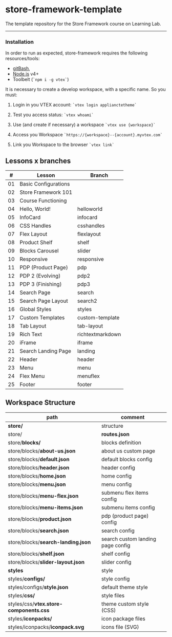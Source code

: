 # store-framework-template
The template repository for the Store Framework course on Learning Lab.
___

### Installation

In order to run as expected, store-framework requires the following resources/tools:

* [gitBash](https://git-scm.com/downloads), 
* [Node.js](https://nodejs.org/) v4+
* Toolbelt (`` `npm i -g vtex` ``)

It is necessary to create a develop workspace, with a specific name. So you must:

1. Login in you VTEX account:
`` `vtex login applianctetheme` ``

2. Test you access status:
`` `vtex whoami` ``

3. Use (and create if necessary) a workspace
`` `vtex use {workspace}` ``

4. Access you Workspace
`` `https://{workspace}--{account}.myvtex.com` ``

5. Link you Workspace to the browser
`` `vtex link` ``

## Lessons x branches

| # | Lesson | Branch |
| ------ | ------ | ------ |
| 01 | Basic Configurations |  |
| 02 | Store Framework 101 |  |
| 03 | Course Functioning |  |
| 04 | Hello, World! | helloworld |
| 05 | InfoCard | infocard |
| 06 | CSS Handles | csshandles |
| 07 | Flex Layout | flexlayout |
| 08 | Product Shelf | shelf |
| 09 | Blocks Carousel | slider |
| 10 | Responsive | responsive |
| 11 | PDP (Product Page) | pdp |
| 12 | PDP 2 (Evolving) | pdp2 |
| 13 | PDP 3 (Finishing) | pdp3 |
| 14 | Search Page | search |
| 15 | Search Page Layout | search2 |
| 16 | Global Styles | styles |
| 17 | Custom Templates | custom-template |
| 18 | Tab Layout | tab-layout |
| 19 | Rich Text | richtextmarkdown |
| 20 | iFrame | iframe |
| 21 | Search Landing Page | landing |
| 22 | Header | header |
| 23 | Menu | menu |
| 24 | Flex Menu | menuflex |
| 25 | Footer | footer |

## Workspace Structure

| path | comment |
| ------ | ------ |
| **store/**  | structure |
| store/ | **routes.json** | routes definition |
| store/**blocks/** | blocks definition |
| store/blocks/**about-us.json** | about us custom page |
| store/blocks/**default.json** | default blocks config |
| store/blocks/**header.json** | header config |
| store/blocks/**home.json** | home config |
| store/blocks/**menu.json** | menu config |
| store/blocks/**menu-flex.json** | submenu flex items config |
| store/blocks/**menu-items.json** | submenu items config |
| store/blocks/**product.json** | pdp (product page) config |
| store/blocks/**search.json** | search config |
| store/blocks/**search-landing.json** | search custom landing page config |
| store/blocks/**shelf.json** | shelf config |
| store/blocks/**slider-layout.json** | slider config |
| **styles** | style |
| styles/**configs/** | style config |
| styles/configs/**style.json** | default theme style |
| styles/**css/** | style files |
| styles/css/**vtex.store-components.css** | theme custom style (CSS) |
| styles/**iconpacks/** | icon package files |
| styles/iconpacks/**iconpack.svg** | icons file (SVG) |

